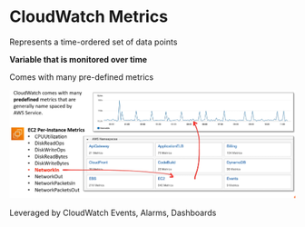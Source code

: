 # CloudWatch Metrics

Represents a time-ordered set of data points

**Variable that is monitored over time**

Comes with many pre-defined metrics

![Untitled](CloudWatch%20Metrics%20e695832e45b74d3c8f59d99e715abae8/Untitled.png)

Leveraged by CloudWatch Events, Alarms, Dashboards